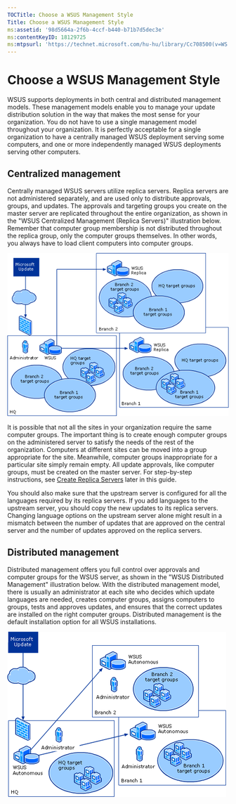 ```yaml
---
TOCTitle: Choose a WSUS Management Style
Title: Choose a WSUS Management Style
ms:assetid: '98d5664a-2f6b-4ccf-b440-b71b7d5dec3e'
ms:contentKeyID: 18129725
ms:mtpsurl: 'https://technet.microsoft.com/hu-hu/library/Cc708500(v=WS.10)'
---
```


Choose a WSUS Management Style
==============================

WSUS supports deployments in both central and distributed management models. These management models enable you to manage your update distribution solution in the way that makes the most sense for your organization. You do not have to use a single management model throughout your organization. It is perfectly acceptable for a single organization to have a centrally managed WSUS deployment serving some computers, and one or more independently managed WSUS deployments serving other computers.

Centralized management
----------------------

Centrally managed WSUS servers utilize replica servers. Replica servers are not administered separately, and are used only to distribute approvals, groups, and updates. The approvals and targeting groups you create on the master server are replicated throughout the entire organization, as shown in the "WSUS Centralized Management (Replica Servers)" illustration below. Remember that computer group membership is not distributed throughout the replica group, only the computer groups themselves. In other words, you always have to load client computers into computer groups.

![](/security-updates/images/Cc708500.083de7cf-2c9b-4f0e-8e6c-5f5dc3d8217b(WS.10).gif)

It is possible that not all the sites in your organization require the same computer groups. The important thing is to create enough computer groups on the administered server to satisfy the needs of the rest of the organization. Computers at different sites can be moved into a group appropriate for the site. Meanwhile, computer groups inappropriate for a particular site simply remain empty. All update approvals, like computer groups, must be created on the master server. For step-by-step instructions, see [Create Replica Servers](https://technet.microsoft.com/9c90a11c-3b98-43bb-b04c-9713dcf5ccf7) later in this guide.

You should also make sure that the upstream server is configured for all the languages required by its replica servers. If you add languages to the upstream server, you should copy the new updates to its replica servers. Changing language options on the upstream server alone might result in a mismatch between the number of updates that are approved on the central server and the number of updates approved on the replica servers.

Distributed management
----------------------

Distributed management offers you full control over approvals and computer groups for the WSUS server, as shown in the "WSUS Distributed Management" illustration below. With the distributed management model, there is usually an administrator at each site who decides which update languages are needed, creates computer groups, assigns computers to groups, tests and approves updates, and ensures that the correct updates are installed on the right computer groups. Distributed management is the default installation option for all WSUS installations.

![](/security-updates/images/Cc708500.0275a78f-d343-4144-92ac-ba298def3bfd(WS.10).gif)
